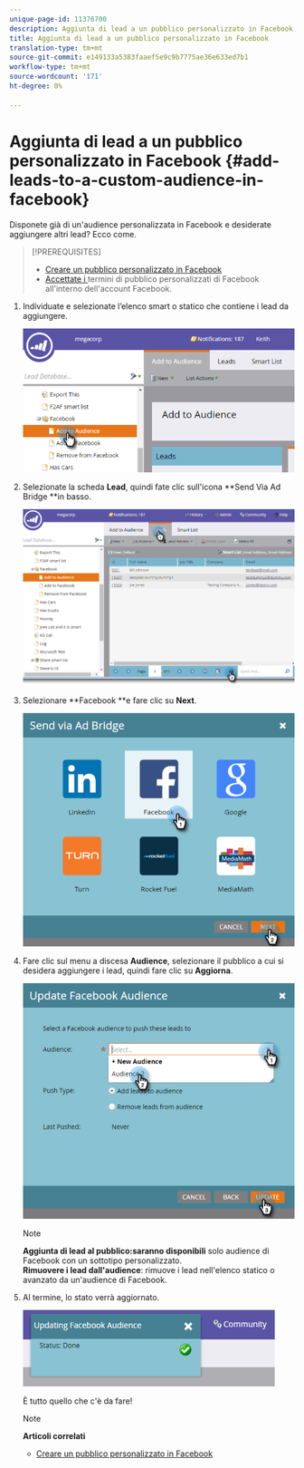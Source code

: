 ```yaml
---
unique-page-id: 11376700
description: Aggiunta di lead a un pubblico personalizzato in Facebook - Documenti Marketo - Documentazione prodotto
title: Aggiunta di lead a un pubblico personalizzato in Facebook
translation-type: tm+mt
source-git-commit: e149133a5383faaef5e9c9b7775ae36e633ed7b1
workflow-type: tm+mt
source-wordcount: '171'
ht-degree: 0%

---
```



# Aggiunta di lead a un pubblico personalizzato in Facebook {#add-leads-to-a-custom-audience-in-facebook}

Disponete già di un&#39;audience personalizzata in Facebook e desiderate aggiungere altri lead? Ecco come.

>[!PREREQUISITES]
>
>* [Creare un pubblico personalizzato in Facebook](create-a-custom-audience-in-facebook.md)
>* [Accettate i ](https://www.facebook.com/ads/manage/customaudiences/tos.php) termini di pubblico personalizzati di Facebook all&#39;interno dell&#39;account Facebook.

>



1. Individuate e selezionate l’elenco smart o statico che contiene i lead da aggiungere.

   ![](assets/one.png)

1. Selezionate la scheda **Lead**, quindi fate clic sull&#39;icona **Send Via Ad Bridge **in basso.

   ![](assets/two-1.png)

1. Selezionare **Facebook **e fare clic su **Next**.

   ![](assets/three.png)

1. Fare clic sul menu a discesa **Audience**, selezionare il pubblico a cui si desidera aggiungere i lead, quindi fare clic su **Aggiorna**.

   ![](assets/4.png)

   >[!NOTE]
   >
   >**Aggiunta di lead al pubblico:saranno disponibili** solo audience di Facebook con un sottotipo personalizzato.\
   >**Rimuovere i lead dall&#39;audience**: rimuove i lead nell&#39;elenco statico o avanzato da un&#39;audience di Facebook.

1. Al termine, lo stato verrà aggiornato.

   ![](assets/five-1.png)

   È tutto quello che c&#39;è da fare!

   >[!NOTE]
   >
   >**Articoli correlati**
   >
   >    
   >    
   >    * [Creare un pubblico personalizzato in Facebook](create-a-custom-audience-in-facebook.md)


